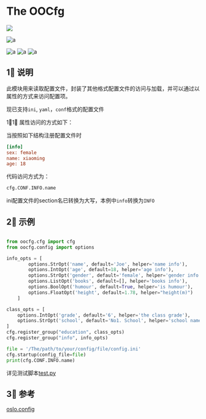 # The OOCfg

![](https://img.shields.io/static/v1?label=license&message=MIT&color=blue)

![a](https://img.shields.io/static/v1?label=Python3.6&message=support&color=success)

![a](https://img.shields.io/static/v1?label=ini&message=support&color=succes)
![a](https://img.shields.io/static/v1?label=yaml&message=support&color=success)
![a](https://img.shields.io/static/v1?label=conf&message=support&color=success)

## 1⃣️ <a id="说明">说明</a>

此模块用来读取配置文件，封装了其他格式配置文件的访问与加载，并可以通过以属性的方式来访问配置项。

现已支持`ini`, `yaml`，`conf`格式的配置文件

1⃣️1⃣️ 属性访问的方式如下：

当按照如下结构注册配置文件时

```ini
[info]
sex: female
name: xiaoming
age: 18
```

代码访问方式为：

```python
cfg.CONF.INFO.name
```

ini配置文件的section名已转换为大写，本例中`info`转换为`INFO`


## 2⃣️ <a id="示例">示例</a>

```python

from oocfg.cfg import cfg
from oocfg.config import options

info_opts = [
        options.StrOpt('name', default='Joe', helper='name info'),
        options.IntOpt('age', default=18, helper='age info'),
        options.StrOpt('gender', default='female', helper='gender info', choices=['female', 'male']),
        options.ListOpt('books', default=[], helper='books info'),
        options.BoolOpt('humour', default=True, helper='is humour'),
        options.FloatOpt('height', default=1.78, helper="height(m)")
    ]

class_opts = [
    options.IntOpt('grade', default='6', helper='the class grade'),
    options.StrOpt('school', default='No1. School', helper='school name')
]
cfg.register_group("education", class_opts)
cfg.register_group("info", info_opts)

file = '/The/path/to/your/config/file/config.ini'
cfg.startup(config_file=file)
print(cfg.CONF.INFO.name)

```

详见测试脚本[test.py](./test_.py)

## 3⃣️ <a id="参考">参考</a>

[oslo.config](https://github.com/openstack/oslo.config)